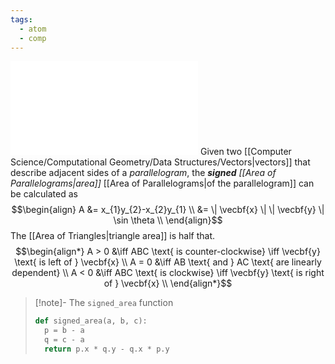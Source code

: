 ```yaml
---
tags:
  - atom
  - comp
---
```

![800|center](signed-parallelogram-area.excalidraw.md)
Given two [[Computer Science/Computational Geometry/Data Structures/Vectors|vectors]] that describe adjacent sides of a *parallelogram*, the ***signed*** *[[Area of Parallelograms|area]]* [[Area of Parallelograms|of the parallelogram]] can be calculated as
$$\begin{align}
	A &= x_{1}y_{2}-x_{2}y_{1} \\
	&= \| \vecbf{x} \| \| \vecbf{y} \| \sin \theta \\
\end{align}$$
The [[Area of Triangles|triangle area]] is half that.
$$\begin{align*}
	A > 0 &\iff ABC \text{ is counter-clockwise} \iff \vecbf{y} \text{ is left of } \vecbf{x} \\
	A = 0 &\iff AB \text{ and } AC \text{ are linearly dependent} \\
	A < 0 &\iff ABC \text{ is clockwise} \iff \vecbf{y} \text{ is right of } \vecbf{x} \\
\end{align*}$$
> [!note]- The `signed_area` function
> ```py
> def signed_area(a, b, c):
> 	p = b - a
> 	q = c - a
> 	return p.x * q.y - q.x * p.y
> ```